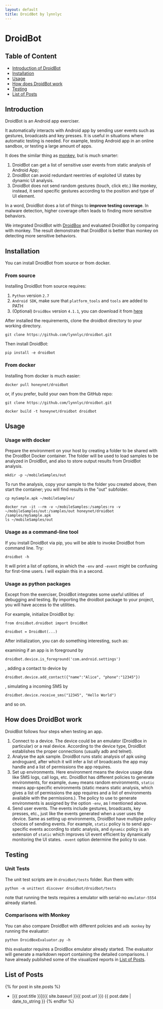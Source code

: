 ```yaml
---
layout: default
title: DroidBot by lynnlyc
---
```


# DroidBot

## Table of Content

+ [Introduction of DroidBot](#introduction)
+ [Installation](#installation)
+ [Usage](#usage)
+ [How does DroidBot work](#how-does-droidbot-work)
+ [Testing](#testing)
+ [List of Posts](#list-of-posts)

## Introduction
DroidBot is an Android app exerciser.

It automatically interacts with Android app by sending user events such as gestures, broadcasts and key presses.
It is useful in situations where automatic testing is needed. 
For example, testing Android app in an online sandbox, or testing a large amount of apps.

It does the similar thing as [monkey](http://developer.android.com/tools/help/monkey.html), but is much smarter:

1. DroidBot can get a list of sensitive user events from static analysis of Android App;
2. DroidBot can avoid redundant reentries of exploited UI states by dynamic UI analysis.
3. DroidBot does not send random gestures (touch, click etc.) like monkey, instead, 
it send specific gestures according to the position and type of UI element.

In a word, DroidBot does a lot of things to **improve testing coverage**.
In malware detection, higher coverage often leads to finding more sensitive behaviors.

We integrated DroidBot with [DroidBox](https://github.com/pjlantz/droidbox)
and evaluated DroidBot by comparing with monkey. 
The result demonstrate that DroidBot is better than monkey on detecting more sensitive behaviors.

## Installation
You can install DroidBot from source or from docker.

### From source

Installing DroidBot from source requires:

1. `Python` version `2.7`
2. `Android SDK`, make sure that `platform_tools` and `tools` are added to PATH
3. (Optional) `DroidBox` version `4.1.1`, 
you can download it from [here](http://droidbox.googlecode.com/files/DroidBox411RC.tar.gz)

After installed the requirements, clone the droidbot directory to your working directory.

```
git clone https://github.com/lynnlyc/droidbot.git
```

Then install DroidBot:

```
pip install -e droidbot
```

### From docker

Installing from docker is much easier:

```
docker pull honeynet/droidbot
```

or, if you prefer, build your own from the GitHub repo:

```
git clone https://github.com/lynnlyc/droidbot.git
```

```
docker build -t honeynet/droidbot droidbot
```

## Usage

### Usage with docker
Prepare the environment on your host by creating a folder to be shared with the DroidBot Docker container. 
The folder will be used to load samples to be analyzed in DroidBot, 
and also to store output results from DroidBot analysis.

```
mkdir -p ~/mobileSamples/out
```

To run the analysis, copy your sample to the folder you created above, 
then start the container; you will find results in the "out" subfolder.

```
cp mySample.apk ~/mobileSamples/
```

```
docker run -it --rm -v ~/mobileSamples:/samples:ro -v ~/mobileSamples/out:/samples/out honeynet/droidbot /samples/mySample.apk
ls ~/mobileSamples/out
```

### Usage as a command-line tool
If you install DroidBot via pip, you will be able to invoke DroidBot from command line. Try:

```
droidbot -h
```

It will print a list of options, in which the `-env` and `-event` might be confusing for first-time users.
I will explain this in a second.

### Usage as python packages
Except from the exerciser, DroidBot integrates some useful utilities of debugging and testing.
By importing the droidbot package to your project, you will have access to the utilities.

For example, initialize DroidBot by:

```
from droidbot.droidbot import DroidBot
```

```
droidbot = DroidBot(...)
```

After initialization, you can do something interesting, such as:

examining if an app is in foreground by
```
droidbot.device.is_foreground('com.android.settings')
```
, adding a contact to device by 
```
droidbot.device.add_contact({"name":"Alice", "phone":"12345"})
```
, simulating a incoming SMS by
```
droidbot.device.receive_sms("12345", "Hello World")
```
and so on.

## How does DroidBot work
DroidBot follows four steps when testing an app.

1. Connect to a device. The device could be an emulator (DroidBox in particular) or a real device. 
According to the device type, DroidBot establishes the proper connections (usually adb and telnet).
2. Analyse the apk sample. DroidBot runs static analysis of apk using androguard, 
after which it will infer a list of broadcasts the app may handle and a list of permissions the app requires.
3. Set up environments. Here environment means the device usage data like SMS logs, call logs, etc.
DroidBot has different policies to generate environments, for example, 
`dummy` means random environments, `static` means app-specific environments 
(static means static analysis, which gives a list of permissions the app requires 
and a list of environments available with the permissions.). 
The policy to use to generate environments is assigned by the option `-env`, as I mentioned above.
4. Send user events. The events include gestures, broadcasts, key presses, etc., 
just like the events generated when a user uses the device. 
Same as setting up environments, DroidBot have multiple policy choices of sending events. For example, 
`static` policy is to send app-specific events according to static analysis, and `dynamic` policy 
is an extension of `static` which improves UI event efficient by dynamically monitoring the UI states.
`-event` option determine the policy to use.

## Testing

### Unit Tests
The unit test scripts are in `droidbot/tests` folder. Run them with:

```
python -m unittest discover droidbot/droidbot/tests
```

note that running the tests requires a emulator with serial-no `emulator-5554` already started.

### Comparisons with Monkey
You can also compare DroidBot with different policies and `adb monkey` by running the evaluator:

```
python DroidBoxEvaluator.py -h
```

this evaluator requires a DroidBox emulator already started. 
The evaluator will generate a markdown report containing the detailed comparisons. 
I have already published some of the visualized reports in [List of Posts](list-of-posts).

## List of Posts

{% for post in site.posts %}
+ [{{ post.title }}]({{ site.baseurl }}{{ post.url }}) {{ post.date | date_to_string }} 
{% endfor %}